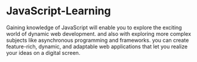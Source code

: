 # JavaScript-Learning
Gaining knowledge of JavaScript will enable you to explore the exciting world of dynamic web development.  and also with exploring more complex subjects like asynchronous programming and frameworks.  you can create feature-rich, dynamic, and adaptable web applications that let you realize your ideas on a digital screen. 
